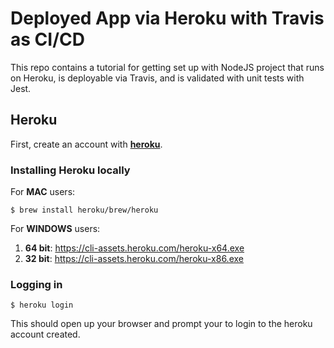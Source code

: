 # Deployed App via Heroku with Travis as CI/CD

This repo contains a tutorial for getting set up with NodeJS project that runs on Heroku, is deployable via Travis, and is validated with unit tests with Jest.

## Heroku

First, create an account with **[heroku](https://signup.heroku.com/)**.

### Installing Heroku locally

For **MAC** users:

```
$ brew install heroku/brew/heroku
```

For **WINDOWS** users:

1. **64 bit**: https://cli-assets.heroku.com/heroku-x64.exe
2. **32 bit**: https://cli-assets.heroku.com/heroku-x86.exe

### Logging in

```
$ heroku login
```

This should open up your browser and prompt your to login to the heroku account created.

